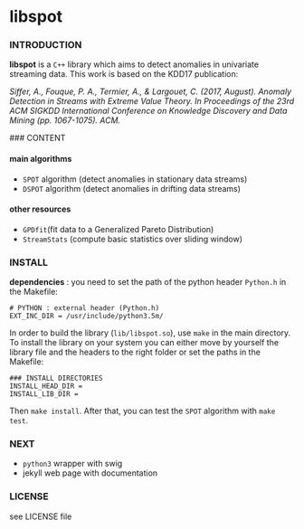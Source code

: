# libspot
### INTRODUCTION
**libspot** is a `C++` library which aims to detect anomalies in univariate streaming data. This work is based on the KDD17 publication:

*Siffer, A., Fouque, P. A., Termier, A., & Largouet, C. (2017, August). Anomaly Detection in Streams with Extreme Value Theory. In Proceedings of the 23rd ACM SIGKDD International Conference on Knowledge Discovery and Data Mining (pp. 1067-1075). ACM.*

### CONTENT
#### main algorithms
* `SPOT` algorithm (detect anomalies in stationary data streams)
* `DSPOT` algorithm (detect anomalies in drifting data streams)

#### other resources
* `GPDfit`(fit data to a Generalized Pareto Distribution)
* `StreamStats` (compute basic statistics over sliding window)

### INSTALL
**dependencies** : you need to set the path of the python header `Python.h` in the Makefile:
```
# PYTHON : external header (Python.h)
EXT_INC_DIR = /usr/include/python3.5m/
```

In order to build the library (`lib/libspot.so`), use `make` in the main directory.
To install the library on your system you can either move by yourself the library file and the headers to the right folder or set the paths in the Makefile:
```
### INSTALL DIRECTORIES
INSTALL_HEAD_DIR =
INSTALL_LIB_DIR =
```
Then `make install`. After that, you can test the `SPOT` algorithm with `make test`.


### NEXT
* `python3` wrapper with swig
* jekyll web page with documentation


### LICENSE
see LICENSE file
